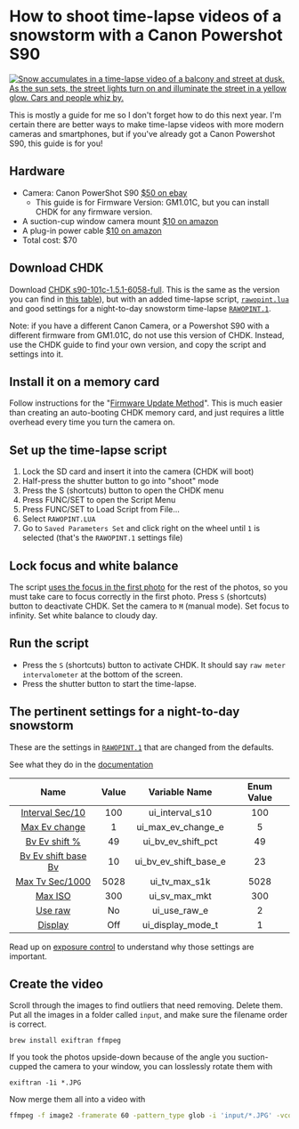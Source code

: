 # How to shoot time-lapse videos of a snowstorm with a Canon Powershot S90

[![Snow accumulates in a time-lapse video of a balcony and street at dusk. As the sun sets, the street lights turn on and illuminate the street in a yellow glow. Cars and people whiz by.](snowy-dusk.gif)](https://www.youtube.com/watch?v=gHC3DE4PHYs)

This is mostly a guide for me so I don't forget how to do this next year. I'm certain there are better ways to make time-lapse videos with more modern cameras and smartphones, but if you've already got a Canon Powershot S90, this guide is for you!

## Hardware

- Camera: Canon PowerShot S90 [$50 on ebay](https://www.ebay.com/sch/i.html?_from=R40&_nkw=canon+powershot+s90&_sacat=31388&rt=nc&LH_All=1)
  - This guide is for Firmware Version: GM1.01C, but you can install CHDK for any firmware version.
- A suction-cup window camera mount [$10 on amazon](https://www.amazon.com/iSportgo-Suction-Different-KDLINKS-Cameras/dp/B06ZZW2Q77/ref=sr_1_5?keywords=suction+cup+camera+mount&qid=1643692702&sr=8-5)
- A plug-in power cable [$10 on amazon](https://www.amazon.com/gp/product/B005FEIWIS/ref=ppx_yo_dt_b_search_asin_title?ie=UTF8&psc=1)
- Total cost: $70

## Download CHDK

Download [CHDK s90-101c-1.5.1-6058-full](s90-101c-1). This is the same as the version you can find in [this table](http://mighty-hoernsche.de)), but with an added time-lapse script, [`rawopint.lua`](s90-101c-1/CHDK/SCRIPTS/rawopint.lua) and good settings for a night-to-day snowstorm time-lapse [`RAWOPINT.1`](s90-101c-1/CHDK/DATA/RAWOPINT.1).

Note: if you have a different Canon Camera, or a Powershot S90 with a different firmware from GM1.01C, do not use this version of CHDK. Instead, use the CHDK guide to find your own version, and copy the script and settings into it.

## Install it on a memory card

Follow instructions for the "[Firmware Update Method](https://chdk.fandom.com/wiki/Prepare_your_SD_card#Firmware_Update_Method.2A)". This is much easier than creating an auto-booting CHDK memory card, and just requires a little overhead every time you turn the camera on.

## Set up the time-lapse script

1. Lock the SD card and insert it into the camera (CHDK will boot)
2. Half-press the shutter button to go into "shoot" mode
3. Press the S (shortcuts) button to open the CHDK menu
4. Press FUNC/SET to open the Script Menu
5. Press FUNC/SET to Load Script from File...
6. Select `RAWOPINT.LUA`
7. Go to `Saved Parameters Set` and click right on the wheel until `1` is selected (that's the `RAWOPINT.1` settings file)

## Lock focus and white balance

The script [uses the focus in the first photo](https://github.com/reyalpchdk/chdkscripts/tree/main/src/rawopint#metering-and-exposure-control) for the rest of the photos, so you must take care to focus correctly in the first photo. Press `S` (shortcuts) button to deactivate CHDK. Set the camera to `M` (manual mode). Set focus to infinity. Set white balance to cloudy day.

## Run the script

- Press the `S` (shortcuts) button to activate CHDK. It should say `raw meter intervalometer` at the bottom of the screen.
- Press the shutter button to start the time-lapse.

## The pertinent settings for a night-to-day snowstorm

These are the settings in [`RAWOPINT.1`](RAWOPINT.1) that are changed from the defaults.

See what they do in the [documentation](https://github.com/reyalpchdk/chdkscripts/tree/main/src/rawopint#Bv__Ev_Shift)

|           Name           | Value |     Variable Name     | Enum Value |
| :----------------------: | :---: | :-------------------: | :--------: |
|   [Interval Sec/10][1]   |  100  |    ui_interval_s10    |    100     |
|    [Max Ev change][2]    |   1   |  ui_max_ev_change_e   |     5      |
|    [Bv Ev shift %][3]    |  49   |  ui_bv_ev_shift_pct   |     49     |
| [Bv Ev shift base Bv][4] |  10   | ui_bv_ev_shift_base_e |     23     |
|   [Max Tv Sec/1000][5]   | 5028  |     ui_tv_max_s1k     |    5028    |
|       [Max ISO][6]       |  300  |     ui_sv_max_mkt     |    300     |
|       [Use raw][7]       |  No   |     ui_use_raw_e      |     2      |
|       [Display][8]       |  Off  |   ui_display_mode_t   |     1      |

[1]: https://github.com/reyalpchdk/chdkscripts/tree/main/src/rawopint#Interval_sec10
[2]: https://github.com/reyalpchdk/chdkscripts/tree/main/src/rawopint#Max_Ev_change
[3]: https://github.com/reyalpchdk/chdkscripts/tree/main/src/rawopint#Bv_Ev_shift_
[4]: https://github.com/reyalpchdk/chdkscripts/tree/main/src/rawopint#bv-ev-shift-base-ev
[5]: https://github.com/reyalpchdk/chdkscripts/tree/main/src/rawopint#max-tv-sec1000
[6]: https://github.com/reyalpchdk/chdkscripts/tree/main/src/rawopint#max-iso
[7]: https://github.com/reyalpchdk/chdkscripts/tree/main/src/rawopint#Use_CHDK_raw
[8]: https://github.com/reyalpchdk/chdkscripts/tree/main/src/rawopint#display

Read up on [exposure control](https://github.com/reyalpchdk/chdkscripts/tree/main/src/rawopint#metering-and-exposure-control) to understand why those settings are important.

## Create the video

Scroll through the images to find outliers that need removing. Delete them. Put all the images in a folder called `input`, and make sure the filename order is correct.

```
brew install exiftran ffmpeg
```

If you took the photos upside-down because of the angle you suction-cupped the camera to your window, you can losslessly rotate them with

```
exiftran -1i *.JPG
```

Now merge them all into a video with

```bash
ffmpeg -f image2 -framerate 60 -pattern_type glob -i 'input/*.JPG' -vcodec libx264 -crf 18 -preset slow output.mp4
```
